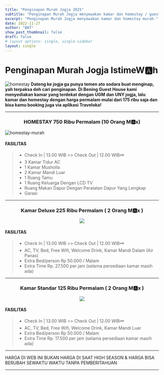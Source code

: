 ```yaml
---
title: "Penginapan Murah Jogja 2025"
subtitle: "Penginapan Murah Jogja menyewakan kamar dan homestay / guesthouse untuk turis dan pengunjung kota Jogja tercinta dengan harga terjangkau."
excerpt: "Penginapan Murah Jogja menyewakan kamar dan homestay murah."
date: 2022-11-27
author: "BAT"
show_post_thumbnail: false
draft: false
# layout options: single, single-sidebar
layout: single
---
```

# Penginapan Murah Jogja IstimeW🅰️h
![homestay](https://aceapugtar.cloudimg.io/raw.githubusercontent.com/ariefbuddies/bening-out/master/uploads/content-5a4df3448bb6d-1-650x450.jpg?w=400&radius=25&force_format=png&)
<b>Dateng ke jogja ga punya temen ato sodara buat menginap, yah terpaksa deh cari penginapan. Di Bening Guest House kami menyediakan kamar yang terdekat dengan UGM dan UNY jogja, lalu kamar dan homestay dengan harga permalam mulai dari 175 ribu saja dan bisa kamu booking juga via aplikasi Traveloka!</b>
<hr>

<h3><center>HOMESTAY 750 Ribu Permalam      (10 Orang M🅰️x) </center></h3>
  
![homestay-murah](https://aceapugtar.cloudimg.io/raw.githubusercontent.com/ariefbuddies/bening-out/master/uploads/ghtamu.jpg?w=400&radius=25&force_format=png&)
#### FASILITAS
> * Check In | 13.00 WIB >> Check Out | 12.00 WIB🗝️
> * 3 Kamar Tidur AC
> * 1 Kamar Musholla
> * 2 Kamar Mandi Luar
> * 1 Ruang Tamu
> * 1 Ruang Keluarga Dengan LCD TV
> * Ruang Makan Dapur Dengan Peralatan Dapur Yang Lengkap
> * Garasi

---

<h3><center>Kamar Deluxe 225 Ribu Permalam ( 2 Orang M🅰️x ) </center></h3>

<p align="center"><img src="https://aceapugtar.cloudimg.io/raw.githubusercontent.com/ariefbuddies/bening-out/master/uploads/k8.jpg?w=240&radius=20&force_format=png&"></p>

#### FASILITAS
> * Check In | 13.00 WIB >> Check Out | 12.00 WIB🗝️
> * AC, TV, Bed, Free Wifi, Welcome Drink, Kamar Mandi Dalam (Air Panas)
> * Extra Bed/person Rp 50.000 / Malam
> * Extra Time Rp. 27.500 per jam (selama persediaan kamar masih ada)

---

<h3><center> Kamar Standar 125 Ribu Permalam ( 2 Orang M🅰️x ) </center></h3>


<p align="center"><img src="https://aceapugtar.cloudimg.io/raw.githubusercontent.com/ariefbuddies/bening-out/master/uploads/k10.jpg?w=240&radius=20&force_format=png&"></p>

#### FASILITAS
> * Check In | 13.00 WIB >> Check Out | 12.00 WIB🗝️
> * AC, TV, Bed, Free Wifi, Welcome Drink, Kamar Mandi Luar
> * Extra Bed/person Rp 50.000 / Malam
> * Extra Time Rp. 17.500 per jam (selama persediaan kamar masih ada)

---

HARGA DI WEB INI BUKAN HARGA DI SAAT HIGH SEASON & HARGA BISA BERUBAH SEWAKTU WAKTU TANPA PEMBERITAHUAN

---


